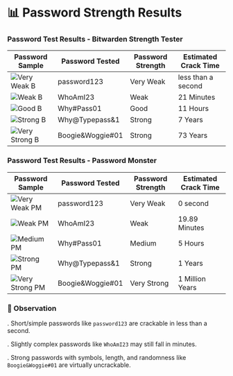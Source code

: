 # 📊 Password Strength Results

### Password Test Results - Bitwarden Strength Tester

| Password Sample | Password Tested | Password Strength | Estimated Crack Time |
| --- | --- | --- | --- |
| ![Very Weak B](https://github.com/user-attachments/assets/44b5ea38-2a93-4e62-b0a4-ec1c552d180c) | password123 | Very Weak| less than a second |
| ![Weak B](https://github.com/user-attachments/assets/6d57e226-9537-44e4-8af4-12c6fdf116c1) | WhoAmI23 | Weak | 21 Minutes |
| ![Good B](https://github.com/user-attachments/assets/88351467-cdfa-4517-a838-d87eca7ef61b) | Why#Pass01 | Good | 11 Hours |
| ![Strong B](https://github.com/user-attachments/assets/fe63a2a4-ef23-47c8-91f3-15255111b3e5) | Why@Typepass&1 | Strong | 7 Years |
| ![Very Strong B](https://github.com/user-attachments/assets/db4ab183-84d3-47fe-bb74-6b28e8674cf3) | Boogie&Woggie#01 | Strong | 73 Years |

### Password Test Results - Password Monster

| Password Sample | Password Tested | Password Strength | Estimated Crack Time |
| --- | --- | --- | --- |
| ![Very Weak PM](https://github.com/user-attachments/assets/ad0c7db7-7f91-44b1-aeb0-ed30bfee6fcb) | password123 | Very Weak| 0 second |
| ![Weak PM ](https://github.com/user-attachments/assets/bcfc5941-c118-4745-88eb-7747a27dac09) | WhoAmI23 | Weak | 19.89 Minutes |
| ![Medium PM](https://github.com/user-attachments/assets/7dd84a7d-010e-4f46-a027-867f576db8e8) | Why#Pass01 | Medium | 5 Hours |
| ![Strong PM](https://github.com/user-attachments/assets/3f3b028e-f8f5-4b5d-8cf2-d0cf01ae3807) | Why@Typepass&1 | Strong | 1 Years |
| ![Very Strong PM](https://github.com/user-attachments/assets/405c338c-aa7b-49b2-81ec-bc1fb99b051b) | Boogie&Woggie#01 |  Very Strong | 1 Million Years |

### 🧠 Observation

. Short/simple passwords like ```password123``` are crackable in less than a second.

. Slightly complex passwords like ``` WhoAmI23 ``` may still fall in minutes.

. Strong passwords with symbols, length, and randomness like ```Boogie&Woggie#01``` are virtually uncrackable.

